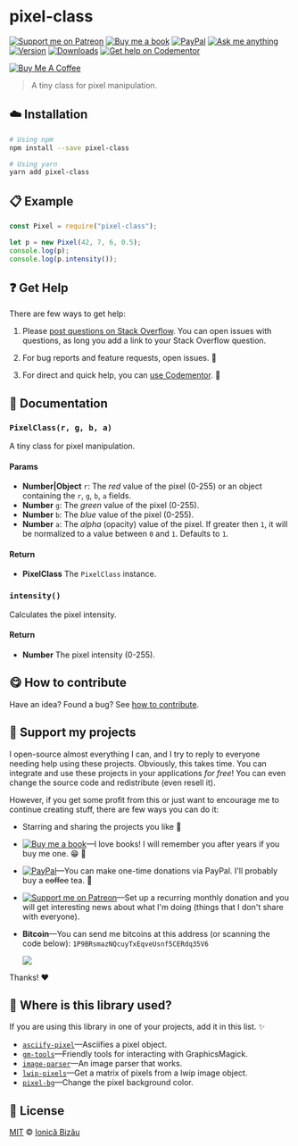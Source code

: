 <!-- Please do not edit this file. Edit the `blah` field in the `package.json` instead. If in doubt, open an issue. -->


# pixel-class

 [![Support me on Patreon][badge_patreon]][patreon] [![Buy me a book][badge_amazon]][amazon] [![PayPal][badge_paypal_donate]][paypal-donations] [![Ask me anything](https://img.shields.io/badge/ask%20me-anything-1abc9c.svg)](https://github.com/IonicaBizau/ama) [![Version](https://img.shields.io/npm/v/pixel-class.svg)](https://www.npmjs.com/package/pixel-class) [![Downloads](https://img.shields.io/npm/dt/pixel-class.svg)](https://www.npmjs.com/package/pixel-class) [![Get help on Codementor](https://cdn.codementor.io/badges/get_help_github.svg)](https://www.codementor.io/johnnyb?utm_source=github&utm_medium=button&utm_term=johnnyb&utm_campaign=github)

<a href="https://www.buymeacoffee.com/H96WwChMy" target="_blank"><img src="https://www.buymeacoffee.com/assets/img/custom_images/yellow_img.png" alt="Buy Me A Coffee"></a>

> A tiny class for pixel manipulation.

## :cloud: Installation

```sh
# Using npm
npm install --save pixel-class

# Using yarn
yarn add pixel-class
```


## :clipboard: Example



```js
const Pixel = require("pixel-class");

let p = new Pixel(42, 7, 6, 0.5);
console.log(p);
console.log(p.intensity());
```



## :question: Get Help

There are few ways to get help:

 1. Please [post questions on Stack Overflow](https://stackoverflow.com/questions/ask). You can open issues with questions, as long you add a link to your Stack Overflow question.
 2. For bug reports and feature requests, open issues. :bug:

 3. For direct and quick help, you can [use Codementor](https://www.codementor.io/johnnyb). :rocket:



## :memo: Documentation


### `PixelClass(r, g, b, a)`
A tiny class for pixel manipulation.

#### Params

- **Number|Object** `r`: The *red* value of the pixel (0-255) or an object containing the `r`, `g`, `b`, `a` fields.
- **Number** `g`: The *green* value of the pixel (0-255).
- **Number** `b`: The *blue* value of the pixel (0-255).
- **Number** `a`: The *alpha* (opacity) value of the pixel. If greater then `1`, it will be normalized to a value between `0` and `1`. Defaults
to `1`.

#### Return
- **PixelClass** The `PixelClass` instance.

### `intensity()`
Calculates the pixel intensity.

#### Return
- **Number** The pixel intensity (0-255).



## :yum: How to contribute
Have an idea? Found a bug? See [how to contribute][contributing].


## :sparkling_heart: Support my projects

I open-source almost everything I can, and I try to reply to everyone needing help using these projects. Obviously,
this takes time. You can integrate and use these projects in your applications *for free*! You can even change the source code and redistribute (even resell it).

However, if you get some profit from this or just want to encourage me to continue creating stuff, there are few ways you can do it:


 - Starring and sharing the projects you like :rocket:
 - [![Buy me a book][badge_amazon]][amazon]—I love books! I will remember you after years if you buy me one. :grin: :book:
 - [![PayPal][badge_paypal]][paypal-donations]—You can make one-time donations via PayPal. I'll probably buy a ~~coffee~~ tea. :tea:
 - [![Support me on Patreon][badge_patreon]][patreon]—Set up a recurring monthly donation and you will get interesting news about what I'm doing (things that I don't share with everyone).
 - **Bitcoin**—You can send me bitcoins at this address (or scanning the code below): `1P9BRsmazNQcuyTxEqveUsnf5CERdq35V6`

    ![](https://i.imgur.com/z6OQI95.png)


Thanks! :heart:


## :dizzy: Where is this library used?
If you are using this library in one of your projects, add it in this list. :sparkles:


 - [`asciify-pixel`](https://github.com/IonicaBizau/asciify-pixel#readme)—Asciifies a pixel object.
 - [`gm-tools`](https://github.com/IonicaBizau/gm-tools#readme)—Friendly tools for interacting with GraphicsMagick.
 - [`image-parser`](https://github.com/IonicaBizau/image-parser#readme)—An image parser that works.
 - [`lwip-pixels`](https://github.com/IonicaBizau/lwip-pixels#readme)—Get a matrix of pixels from a lwip image object.
 - [`pixel-bg`](https://github.com/IonicaBizau/pixel-bg#readme)—Change the pixel background color.

## :scroll: License

[MIT][license] © [Ionică Bizău][website]


[badge_patreon]: https://ionicabizau.github.io/badges/patreon.svg
[badge_amazon]: https://ionicabizau.github.io/badges/amazon.svg
[badge_paypal]: https://ionicabizau.github.io/badges/paypal.svg
[badge_paypal_donate]: https://ionicabizau.github.io/badges/paypal_donate.svg

[patreon]: https://www.patreon.com/ionicabizau
[amazon]: http://amzn.eu/hRo9sIZ
[paypal-donations]: https://www.paypal.com/cgi-bin/webscr?cmd=_s-xclick&hosted_button_id=RVXDDLKKLQRJW

[license]: http://showalicense.com/?fullname=Ionic%C4%83%20Biz%C4%83u%20%3Cbizauionica%40gmail.com%3E%20(https%3A%2F%2Fionicabizau.net)&year=2016#license-mit
[website]: https://ionicabizau.net
[contributing]: /CONTRIBUTING.md
[docs]: /DOCUMENTATION.md
